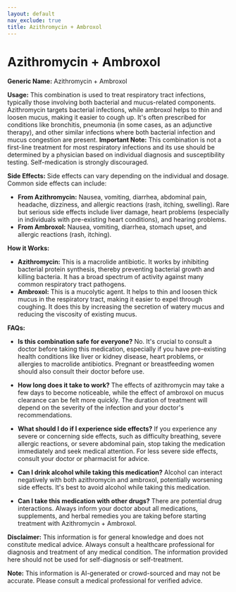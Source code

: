 ```yaml
---
layout: default
nav_exclude: true
title: Azithromycin + Ambroxol
---
```


# Azithromycin + Ambroxol

**Generic Name:** Azithromycin + Ambroxol

**Usage:**  This combination is used to treat respiratory tract infections, typically those involving both bacterial and mucus-related components.  Azithromycin targets bacterial infections, while ambroxol helps to thin and loosen mucus, making it easier to cough up.  It's often prescribed for conditions like bronchitis, pneumonia (in some cases, as an adjunctive therapy), and other similar infections where both bacterial infection and mucus congestion are present.  **Important Note:** This combination is not a first-line treatment for most respiratory infections and its use should be determined by a physician based on individual diagnosis and susceptibility testing.  Self-medication is strongly discouraged.

**Side Effects:** Side effects can vary depending on the individual and dosage. Common side effects can include:

* **From Azithromycin:** Nausea, vomiting, diarrhea, abdominal pain, headache, dizziness, and allergic reactions (rash, itching, swelling).  Rare but serious side effects include liver damage, heart problems (especially in individuals with pre-existing heart conditions), and hearing problems.
* **From Ambroxol:** Nausea, vomiting, diarrhea, stomach upset, and allergic reactions (rash, itching).


**How it Works:**

* **Azithromycin:** This is a macrolide antibiotic. It works by inhibiting bacterial protein synthesis, thereby preventing bacterial growth and killing bacteria.  It has a broad spectrum of activity against many common respiratory tract pathogens.
* **Ambroxol:** This is a mucolytic agent. It helps to thin and loosen thick mucus in the respiratory tract, making it easier to expel through coughing.  It does this by increasing the secretion of watery mucus and reducing the viscosity of existing mucus.


**FAQs:**

* **Is this combination safe for everyone?** No.  It's crucial to consult a doctor before taking this medication, especially if you have pre-existing health conditions like liver or kidney disease, heart problems, or allergies to macrolide antibiotics.  Pregnant or breastfeeding women should also consult their doctor before use.

* **How long does it take to work?** The effects of azithromycin may take a few days to become noticeable, while the effect of ambroxol on mucus clearance can be felt more quickly. The duration of treatment will depend on the severity of the infection and your doctor's recommendations.

* **What should I do if I experience side effects?** If you experience any severe or concerning side effects, such as difficulty breathing, severe allergic reactions, or severe abdominal pain, stop taking the medication immediately and seek medical attention.  For less severe side effects, consult your doctor or pharmacist for advice.

* **Can I drink alcohol while taking this medication?**  Alcohol can interact negatively with both azithromycin and ambroxol, potentially worsening side effects.  It's best to avoid alcohol while taking this medication.

* **Can I take this medication with other drugs?**  There are potential drug interactions.  Always inform your doctor about all medications, supplements, and herbal remedies you are taking before starting treatment with Azithromycin + Ambroxol.


**Disclaimer:** This information is for general knowledge and does not constitute medical advice.  Always consult a healthcare professional for diagnosis and treatment of any medical condition.  The information provided here should not be used for self-diagnosis or self-treatment.


**Note:** This information is AI-generated or crowd-sourced and may not be accurate. Please consult a medical professional for verified advice.